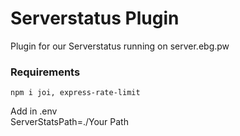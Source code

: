 # Serverstatus Plugin
Plugin for our Serverstatus running on server.ebg.pw 

### Requirements
`npm i joi, express-rate-limit` 
  
Add in .env  
ServerStatsPath=./Your Path
